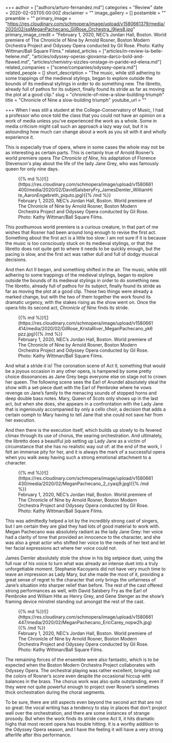 +++
author = ["authors/arturo-fernandez.md"]
categories = "Review"
date = 2020-02-03T05:00:00Z
disclaimer = ""
image_gallery = []
postamble = ""
preamble = ""
primary_image = "https://res.cloudinary.com/schmopera/image/upload/v1580661379/media/2020/02/sqMeganPachecano_GilRose_Orchestra_l9jws8.jpg"
primary_image_credit = "February 1, 2020, NEC’s Jordan Hall, Boston. World premiere of The Chronicle of Nine by Arnold Rosner, Boston Modern Orchestra Project and Odyssey Opera conducted by Gil Rose. Photo: Kathy Wittman/Ball Square Films."
related_articles = ["articles/in-review-la-belle-helene.md", "articles/odyssey-operas-giovanna-darco-bold-and-flawed.md", "articles/chemistry-sizzles-onstage-in-paride-ed-elena.md"]
related_companies = ["scene/companies/odyssey-opera.md"]
related_people = []
short_description = "The music, while still adhering to some trappings of the medieval stylings, began to explore outside the bounds of its medieval stylings in order to do something new. The libretto, already full of pathos for its subject, finally found its stride as far as moving the plot at a good clip."
slug = "chronicle-of-nine-a-slow-building-triumph"
title = "Chronicle of Nine a slow-building triumph"
youtube_url = ""

+++
When I was still a student at the College-Conservatory of Music, I had a professor who once told the class that you could not have an opinion on a work of media unless you’ve experienced the work as a whole. Some in media criticism might call such an approach a lazy way out, but it is astounding how much can change about a work as you sit with it and wholly experience it.

This is especially true of opera, where in some cases the whole may not be as interesting as certain parts. This is certainly true of Arnold Rosner’s world premiere opera _The Chronicle of Nine_, his adaptation of Florence Stevenson's play about the life of the lady Jane Grey, who was famously queen for only nine days.

<figure data-type="image">{{% md %}}![](https://res.cloudinary.com/schmopera/image/upload/v1580661400/media/2020/02/DavidSalsberyFry_JamesDemler_WilliamHite_AaronEngebreth_piquto.jpg){{% /md %}}

<figcaption>February 1, 2020, NEC’s Jordan Hall, Boston. World premiere of The Chronicle of Nine by Arnold Rosner, Boston Modern Orchestra Project and Odyssey Opera conducted by Gil Rose. Photo: Kathy Wittman/Ball Square Films.</figcaption>

</figure>

This posthumous world premiere is a curious creature, in that part of me wishes that Rosner had been around long enough to revise the first act. Something about the first act is a little too slow: I am not sure if it is because the music is too consciously stuck on its medieval stylings, or that the libretto does not quite get to where it needs to be quickly enough, but the pacing is slow, and the first act was rather dull and full of dodgy musical decisions.

And then Act II began, and something shifted in the air. The music, while still adhering to some trappings of the medieval stylings, began to explore outside the bounds of its medieval stylings in order to do something new. The libretto, already full of pathos for its subject, finally found its stride as far as moving the plot at a good clip. These two things were already a marked change, but with the two of them together the work found its dramatic urgency, with the stakes rising as the show went on. Once the opera hits its second act, _Chronicle of Nine_ finds its stride.

<figure data-type="image">{{% md %}}![](https://res.cloudinary.com/schmopera/image/upload/v1580661414/media/2020/02/GilRose_KristaRiver_MeganPachecano_yk6pzz.jpg){{% /md %}}

<figcaption>February 1, 2020, NEC’s Jordan Hall, Boston. World premiere of The Chronicle of Nine by Arnold Rosner, Boston Modern Orchestra Project and Odyssey Opera conducted by Gil Rose. Photo: Kathy Wittman/Ball Square Films.</figcaption>

</figure>

And what a stride it is! The coronation scene of Act II, something that would be a joyous occasion in any other opera, is hampered by some pretty choice dissonances as Jane Grey begs everyone else on stage not to crown her queen. The following scene sees the Earl of Arundel absolutely steal the show with a set-piece duet with the Earl of Pembroke where he vows revenge on Jane’s family to the menacing sounds of stopped horns and deep double bass notes. Mary, Queen of Scots only shows up in the last act, but when she does, she appears in a confrontation with the Lady Jane that is ingeniously accompanied by only a cello choir, a decision that adds a certain oomph to Mary having to tell Jane that she could not save her from her execution.

And then there is the execution itself, which builds up slowly to its fevered climax through its use of chorus, the searing orchestration. And ultimately, the libretto does a beautiful job setting up Lady Jane as a victim of circumstance that she has no realistic way out of: at the end of the work, I felt an immense pity for her, and it is always the mark of a successful opera when you walk away having such a strong emotional attachment to a character.

<figure data-type="image">{{% md %}}![](https://res.cloudinary.com/schmopera/image/upload/v1580661430/media/2020/02/MeganPachecano_2_cyasj9.jpg){{% /md %}}

<figcaption>February 1, 2020, NEC’s Jordan Hall, Boston. World premiere of The Chronicle of Nine by Arnold Rosner, Boston Modern Orchestra Project and Odyssey Opera conducted by Gil Rose. Photo: Kathy Wittman/Ball Square Films.</figcaption>

</figure>

This was admittedly helped a lot by the incredibly strong cast of singers, but I am certain they are glad they had lots of good material to work with. Megan Pachecano was absolutely radiant as the lady Jane Grey: her voice had a clarity of tone that provided an innocence to the character, and she was also a great actor who shifted her voice to the needs of her text and let her facial expressions act where her voice could not.

James Demler absolutely stole the show in his big setpiece duet, using the full roar of his voice to turn what was already an intense duet into a truly unforgettable moment. Stephanie Kacoyanis did not have very much time to leave an impression as Lady Mary, but she made the most of it, providing a great sense of regret to the character that only brings the unfairness of Jane’s situation into sharper relief than before. The rest of the cast offered strong performances as well, with David Salsbery Fry as the Earl of Pembroke and William Hite as Henry Grey, and Gene Stenger as the show’s framing device minstrel standing out amongst the rest of the cast.

<figure data-type="image">{{% md %}}![](https://res.cloudinary.com/schmopera/image/upload/v1580661447/media/2020/02/MeganPachecano_EricCarey_nopw2h.jpg){{% /md %}}

<figcaption>February 1, 2020, NEC’s Jordan Hall, Boston. World premiere of The Chronicle of Nine by Arnold Rosner, Boston Modern Orchestra Project and Odyssey Opera conducted by Gil Rose. Photo: Kathy Wittman/Ball Square Films.</figcaption>

</figure>

The remaining forces of the ensemble were also fantastic, which is to be expected when the Boston Modern Orchestra Project collaborates with Odyssey Opera. The orchestral playing was rather excellent, bringing out the colors of Rosner’s score even despite the occasional hiccup with balances in the brass. The chorus work was also quite outstanding, even if they were not quite powerful enough to project over Rosner’s sometimes thick orchestration during the choral segments.

To be sure, there are still aspects even beyond the second act that are not so great: the vocal writing has a tendency to stay in places that don’t project well over the orchestration, and there are some instances of strange prosody. But when the work finds its stride come Act II, it hits dramatic highs that most recent opera has trouble hitting. It is a worthy addition to the Odyssey Opera season, and I have the feeling it will have a very strong afterlife after this performance.